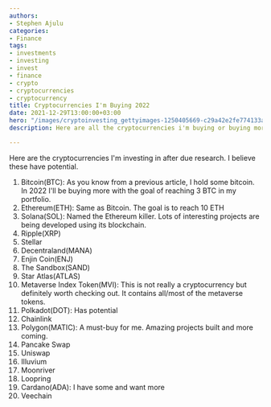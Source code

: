```yaml
---
authors:
- Stephen Ajulu
categories:
- Finance
tags:
- investments
- investing
- invest
- finance
- crypto
- cryptocurrencies
- cryptocurrency
title: Cryptocurrencies I'm Buying 2022
date: 2021-12-29T13:00:00+03:00
hero: "/images/cryptoinvesting_gettyimages-1250405669-c29a42e2fe774133ad64e6f3cc17d74a.jpg"
description: Here are all the cryptocurrencies i'm buying or buying more.

---
```

Here are the cryptocurrencies I'm investing in after due research. I believe these have potential.

 1. Bitcoin(BTC): As you know from a previous article, I hold some bitcoin. In 2022 I'll be buying more with the goal of reaching 3 BTC in my portfolio.
 2. Ethereum(ETH): Same as Bitcoin. The goal is to reach 10 ETH
 3. Solana(SOL): Named the Ethereum killer. Lots of interesting projects are being developed using its blockchain.
 4. Ripple(XRP)
 5. Stellar
 6. Decentraland(MANA)
 7. Enjin Coin(ENJ)
 8. The Sandbox(SAND)
 9. Star Atlas(ATLAS)
10. Metaverse Index Token(MVI): This is not really a cryptocurrency but definitely worth checking out. It contains all/most of the metaverse tokens.
11. Polkadot(DOT): Has potential
12. Chainlink
13. Polygon(MATIC): A must-buy for me. Amazing projects built and more coming.
14. Pancake Swap
15. Uniswap
16. Illuvium
17. Moonriver
18. Loopring
19. Cardano(ADA): I have some and want more
20. Veechain